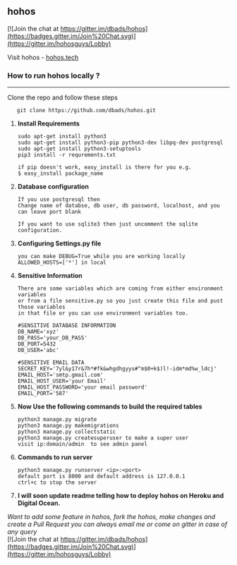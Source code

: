 <h2>hohos</h2> 

[![Join the chat at https://gitter.im/dbads/hohos](https://badges.gitter.im/Join%20Chat.svg)](https://gitter.im/hohosguys/Lobby)<br>

Visit hohos - [hohos.tech](http://hohos.tech)



<h3>How to run hohos locally ?</h3><hr>
      
Clone the repo and follow these steps 

       git clone https://github.com/dbads/hohos.git

1. **Install Requirements**
   
       sudo apt-get install python3
       sudo apt-get install python3-pip python3-dev libpq-dev postgresql
       sudo apt-get install python3-setuptools
       pip3 install -r requrements.txt

       if pip doesn't work, easy_install is there for you e.g.
       $ easy_install package_name

2. **Database configuration**

       If you use postgresql then
       Change name of databse, db user, db password, localhost, and you can leave port blank

       If you want to use sqlite3 then just uncomment the sqlite configuration.

3. **Configuring Settings.py file** 

       you can make DEBUG=True while you are working locally
       ALLOWED_HOSTS=['*'] in local

4. **Sensitive Information**
     
       There are some variables which are coming from either environment variables 
       or from a file sensitive.py so you just create this file and pust those variables 
       in that file or you can use environment variables too. 

       #SENSITIVE DATABASE INFORMATION
       DB_NAME='xyz'
       DB_PASS='your_DB_PASS'
       DB_PORT=5432
       DB_USER='abc'

       #SENSITIVE EMAIL DATA
       SECRET_KEY='7yl&y17r&7h*#fk&whgdhgyys#^m$0+k$)l!-idm*md%w_ldcj'
       EMAIL_HOST='smtp.gmail.com' 
       EMAIL_HOST_USER='your Email'
       EMAIL_HOST_PASSWORD='your email password'
       EMAIL_PORT='587'

5. **Now Use the following commands to build the required tables**

       python3 manage.py migrate
       python3 manage.py makemigrations
       python3 manage.py collectstatic
       python3 manage.py createsuperuser to make a super user
       visit ip:domain/admin  to see admin panel
       
6. **Commands to run server**

       python3 manage.py runserver <ip>:<port>
       default port is 8000 and default address is 127.0.0.1
       ctrl+c to stop the server

7. **I will soon update readme telling how to deploy hohos on Heroku and Digital Ocean.**

       
*Want to add some feature in hohos, fork the hohos, make changes and create a Pull Request*
*you can always email me or come on gitter in case of any query*       
[![Join the chat at https://gitter.im/dbads/hohos](https://badges.gitter.im/Join%20Chat.svg)](https://gitter.im/hohosguys/Lobby)<br>

